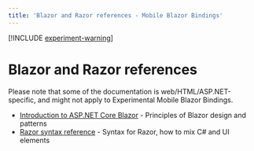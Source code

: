 ```yaml
---
title: 'Blazor and Razor references - Mobile Blazor Bindings'
---
```


[!INCLUDE [experiment-warning](../includes/experiment-warning.md)]

# Blazor and Razor references

Please note that some of the documentation is web/HTML/ASP.NET-specific, and might not apply to Experimental Mobile Blazor Bindings.

* [Introduction to ASP.NET Core Blazor](https://docs.microsoft.com/aspnet/core/blazor/?view=aspnetcore-3.0) - Principles of Blazor design and patterns
* [Razor syntax reference](https://docs.microsoft.com/aspnet/core/mvc/views/razor?view=aspnetcore-3.0) - Syntax for Razor, how to mix C# and UI elements
